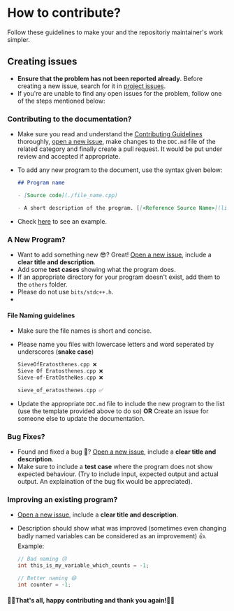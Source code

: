 # How to contribute?

Follow these guidelines to make your and the repositoriy maintainer's work simpler.

## Creating issues

- **Ensure that the problem has not been reported already**. Before creating a new issue, search for it in [project issues](https://github.com/GDSC-AUM/OpenOcto-DSA/issues).
- If you're are unable to find any open issues for the problem, follow one of the steps mentioned below:

### Contributing to the documentation?

- Make sure you read and understand the [Contributing Guidelines](CONTRIBUTING.md) thoroughly, [open a new issue](https://github.com/GDSC-AUM/OpenOcto-DSA/issues/new), make changes to the `DOC.md` file of the related category and finally create a pull request. It would be put under review and accepted if appropriate.
- To add any new program to the document, use the syntax given below:

  ```markdown
  ## Program name

  - [Source code](./file_name.cpp)

  - A short description of the program. [[<Reference Source Name>](link to the reference webpage)]
  ```

- Check [here](https://raw.githubusercontent.com/GDSC-AUM/OpenOcto-DSA/main/sorting/DOC.md) to see an example.

### A New Program?

- Want to add something new 😎? Great! [Open a new issue](https://github.com/GDSC-AUM/OpenOcto-DSA/issues/new), include a **clear title and description**.
- Add some **test cases** showing what the program does.
- If an appropriate directory for your program doesn't exist, add them to the `others` folder.
- Please do not use `bits/stdc++.h`.
-

#### File Naming guidelines

- Make sure the file names is short and concise.
- Please name you files with lowercase letters and word seperated by underscores (**snake case**)

  ```cpp
  SieveOfEratosthenes.cpp ❌
  Sieve Of Eratosthenes.cpp ❌
  Sieve-of-EratOstheNes.cpp ❌
  ```

  ```cpp
  sieve_of_eratosthenes.cpp ✅
  ```

- Update the appropriate `DOC.md` file to include the new program to the list (use the template provided above to do so) **OR** Create an issue for someone else to update the documentation.

### Bug Fixes?

- Found and fixed a bug 🐜? [Open a new issue](https://github.com/GDSC-AUM/OpenOcto-DSA/issues/new), include a **clear title and description**.
- Make sure to include a **test case** where the program does not show expected behaviour. (Try to include input, expected output and actual output. An explaination of the bug fix would be appreciated).

### Improving an existing program?

- [Open a new issue](https://github.com/GDSC-AUM/OpenOcto-DSA/issues/new), include a **clear title and description**.
- Description should show what was improved (sometimes even changing badly named variables can be considered as an improvement) 👍.
  Example:

  ```cpp
  // Bad naming 😣
  int this_is_my_variable_which_counts = -1;
  ```

  ```cpp
  // Better naming 😄
  int counter = -1;
  ```

#### 🎊🎉That's all, happy contributing and thank you again!🎉🎊

